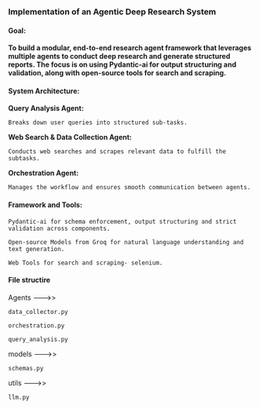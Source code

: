 ### Implementation of an Agentic Deep Research System  


#### Goal:   

**To build a modular, end-to-end research agent framework that leverages multiple agents to conduct deep research and generate structured reports. The focus is on using Pydantic-ai for output structuring and validation, along with open-source tools for search and scraping.**  



#### System Architecture:  

**Query Analysis Agent:**

    Breaks down user queries into structured sub-tasks.
    
**Web Search & Data Collection Agent:**

    Conducts web searches and scrapes relevant data to fulfill the subtasks.
    
**Orchestration Agent:**

    Manages the workflow and ensures smooth communication between agents.  



#### Framework and Tools:  

    Pydantic-ai for schema enforcement, output structuring and strict validation across components.
    
    Open-source Models from Groq for natural language understanding and text generation.
    
    Web Tools for search and scraping- selenium.


#### File structire    

Agents --->>

    data_collector.py
    
    orchestration.py
    
    query_analysis.py
    
models --->>

    schemas.py
    
utils --->>

    llm.py
